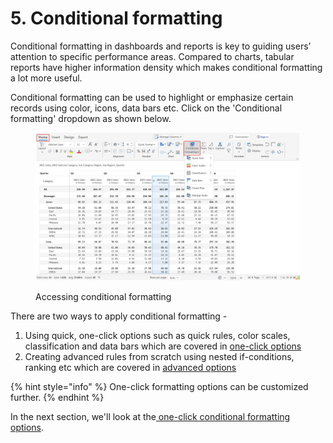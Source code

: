 # 5. Conditional formatting

Conditional formatting in dashboards and reports is key to guiding users’ attention to specific performance areas. Compared to charts, tabular reports have higher information density which makes conditional formatting a lot more useful.

Conditional formatting can be used to highlight or emphasize certain records using color, icons, data bars etc. Click on the 'Conditional formatting' dropdown as shown below.

<figure><img src="../.gitbook/assets/5.1.1 Toolbar.png" alt=""><figcaption><p>Accessing conditional formatting</p></figcaption></figure>

There are two ways to apply conditional formatting -

1. Using quick, one-click options such as quick rules, color scales, classification and data bars which are covered in [one-click options](5.-conditional-formatting/one-click-options.md)&#x20;
2. Creating advanced rules from scratch using nested if-conditions, ranking etc which are covered in [advanced options](5.-conditional-formatting/advanced-options.md)

{% hint style="info" %}
One-click formatting options can be customized further.
{% endhint %}

In the next section, we'll look at the[ one-click conditional formatting options](5.-conditional-formatting/one-click-options.md).
